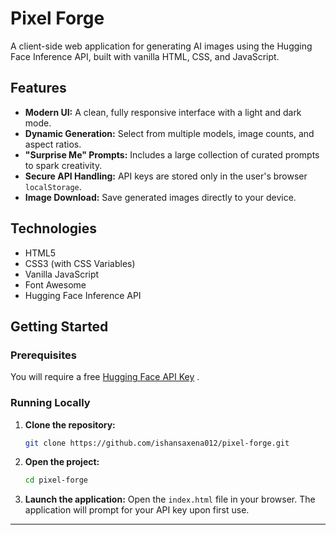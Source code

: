 # Pixel Forge

A client-side web application for generating AI images using the Hugging Face Inference API, built with vanilla HTML, CSS, and JavaScript.

## Features

* **Modern UI:** A clean, fully responsive interface with a light and dark mode.
* **Dynamic Generation:** Select from multiple models, image counts, and aspect ratios.
* **"Surprise Me" Prompts:** Includes a large collection of curated prompts to spark creativity.
* **Secure API Handling:** API keys are stored only in the user's browser `localStorage`.
* **Image Download:** Save generated images directly to your device.

## Technologies

* HTML5
* CSS3 (with CSS Variables)
* Vanilla JavaScript
* Font Awesome
* Hugging Face Inference API

## Getting Started

### Prerequisites

You will require a free [Hugging Face API Key](https://huggingface.co/settings/tokens) .

### Running Locally

1.  **Clone the repository:**
    ```sh
    git clone https://github.com/ishansaxena012/pixel-forge.git
    ```
2.  **Open the project:**
    ```sh
    cd pixel-forge
    ```
3.  **Launch the application:**
    Open the `index.html` file in your browser. The application will prompt for your API key upon first use.

___________

